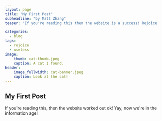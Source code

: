 ```yaml
---
layout: page
title: "My First Post"
subheadline: "by Matt Zhang"
teaser: "If you're reading this then the website is a success! Rejoice!"

categories:
  - blog
tags:
  - rejoice
  - useless
image:
    thumb: cat-thumb.jpeg
    caption: A cat I found.
header:
    image_fullwidth: cat-banner.jpeg
    caption: Look at the cat!
---
```

<!-- Page Content Starts Here -->

## My First Post
If you're reading this, then the website worked out ok! Yay, now we're in the information age!
